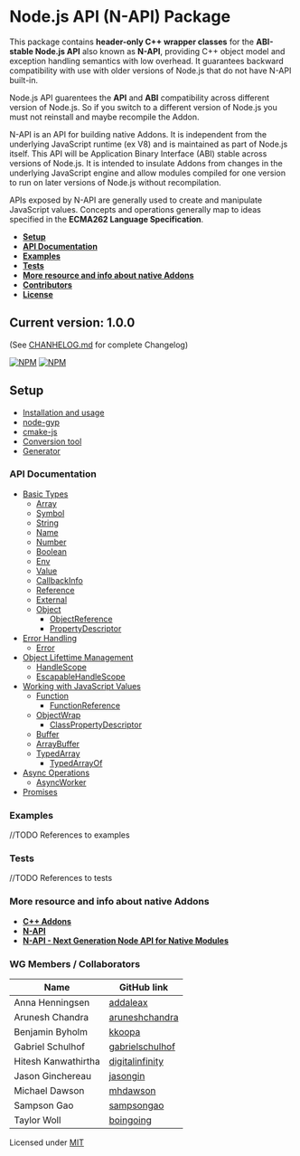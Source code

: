 # **Node.js API (N-API) Package**

This package contains **header-only C++ wrapper classes** for the **ABI-stable
Node.js API**  also known as **N-API**, providing C++ object model and exception
handling semantics with low overhead. It guarantees backward compatibility with
use with older versions of Node.js that do not have N-API built-in.

Node.js API guarentees the **API** and **ABI** compatibility across different
version of Node.js. So if you switch to a
different version of Node.js you must not reinstall and maybe recompile the
Addon.

N-API is an API for building native Addons. It is independent from the underlying
JavaScript runtime (ex V8) and is maintained as part of Node.js itself. This API
will be Application Binary Interface (ABI) stable across versions of Node.js. It
is intended to insulate Addons from changes in the underlying JavaScript engine
and allow modules compiled for one version to run on later versions of Node.js
without recompilation.

APIs exposed by N-API are generally used to create and manipulate JavaScript
values. Concepts and operations generally map to ideas specified in the
**ECMA262 Language Specification**.

- **[Setup](#setup)**
- **[API Documentation](#api)**
- **[Examples](#examples)**
- **[Tests](#tests)**
- **[More resource and info about native Addons](#resources)**
- **[Contributors](#contributors)**
- **[License](#license)**

## **Current version: 1.0.0**

(See [CHANHELOG.md](CHANGELOG.md) for complete Changelog)

[![NPM](https://nodei.co/npm/node-addon-api.png?downloads=true&downloadRank=true)](https://nodei.co/npm/dode-addon-api/) [![NPM](https://nodei.co/npm-dl/node-addon-api.png?months=6&height=1)](https://nodei.co/npm/dode-addon-api/)

<a name="setup"></a>

## Setup
  - [Installation and usage](doc/setup.md)
  - [node-gyp](doc/node-gyp.md)
  - [cmake-js](doc/cmake-js.md)
  - [Conversion tool](doc/conversion-tool.md)
  - [Generator](doc/generator.md)

<a name="api"></a>

### **API Documentation**
 - [Basic Types](doc/basic_types.md)
    - [Array](doc/array.md)
    - [Symbol](doc/symbol.md)
    - [String](doc/string.md)
    - [Name](doc/name.md)
    - [Number](doc/number.md)
    - [Boolean](doc/boolean.md)
    - [Env](doc/env.md)
    - [Value](doc/value.md)
    - [CallbackInfo](doc/callbackinfo.md)
    - [Reference](doc/reference.md)
    - [External](doc/external.md)
    - [Object](doc/object.md)
        - [ObjectReference](doc/object_reference.md)
        - [PropertyDescriptor](doc/property_descriptor.md)
 - [Error Handling](doc/error_handling.md)
    - [Error](doc/error.md)
 - [Object Lifettime Management](doc/object_lifetime_management.md)
    - [HandleScope](doc/handle_scope.md)
    - [EscapableHandleScope](doc/escapable_handle_scope.md)
 - [Working with JavaScript Values](doc/working_with_javascript_values.md)
    - [Function](doc/function.md)
        - [FunctionReference](doc/function_reference.md)
    - [ObjectWrap](doc/object_wrap.md)
        - [ClassPropertyDescriptor](doc/class_property_descriptor.md)
    - [Buffer](doc/buffer.md)
    - [ArrayBuffer](doc/array_buffer.md)
    - [TypedArray](doc/typed_array.md)
      - [TypedArrayOf](doc/typed_array_of.md)
 - [Async Operations](doc/async_operations.md)
    - [AsyncWorker](async_worker.md)
 - [Promises](doc/promises.md)

<a name="examples"></a>

### **Examples**

//TODO  References to examples

<a name="tests"></a>

### **Tests**

//TODO References to tests

<a name="resources"></a>

### **More resource and info about native Addons**
- **[C++ Addons](https://nodejs.org/dist/latest/docs/api/addons.html)**
- **[N-API](https://nodejs.org/dist/latest/docs/api/n-api.html)**
- **[N-API - Next Generation Node API for Native Modules](https://youtu.be/-Oniup60Afs)**

<a name="contributors"></a>

### WG Members / Collaborators
| Name                | GitHub link                                           |
| ------------------- | ----------------------------------------------------- |
| Anna Henningsen     | [addaleax](https://github.com/addaleax)               |
| Arunesh Chandra     | [aruneshchandra](https://github.com/aruneshchandra)   |
| Benjamin Byholm     | [kkoopa](https://github.com/kkoopa)                   |
| Gabriel Schulhof    | [gabrielschulhof](https://github.com/gabrielschulhof) |
| Hitesh Kanwathirtha | [digitalinfinity](https://github.com/digitalinfinity) |
| Jason Ginchereau    | [jasongin](https://github.com/jasongin)               |
| Michael Dawson      | [mhdawson](https://github.com/mhdawson)               |
| Sampson Gao         | [sampsongao](https://github.com/sampsongao)           |
| Taylor Woll         | [boingoing](https://github.com/boingoing)             |

<a name="license"></a>

Licensed under [MIT](./LICENSE.md)

